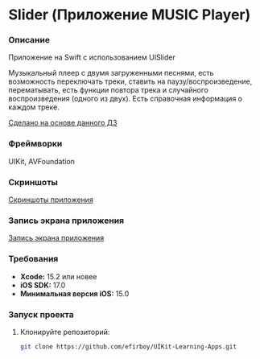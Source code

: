 # Slider (Приложение MUSIC Player)

### Описание
Приложение на Swift с использованием UISlider

Музыкальный плеер с двумя загруженными песнями, есть возможность переключать треки, ставить на паузу/воспроизведение, перематывать, есть функции повтора трека и случайного воспроизведения (одного из двух). Есть справочная информация о каждом треке.

[Сделано на основе данного ДЗ](https://vk.com/topic-139873795_35759950)

### Фреймворки
UIKit, AVFoundation

### Скриншоты
[Скриншоты приложения](https://github.com/efirboy/UIKit-Learning-Apps/tree/main/Lesson%2004%20-%20Slider%20(Приложение%20MUSIC%20Player)/UISlider%20(Music%20Player)/Screenshots)

### Запись экрана приложения

[Запись экрана приложения](https://github.com/efirboy/UIKit-Learning-Apps/raw/main/Lesson%2004%20-%20Slider%20(Приложение%20MUSIC%20Player)/UISlider%20(Music%20Player)/Videos/MusicPlayerApp.MP4)


### Требования
- **Xcode:** 15.2 или новее
- **iOS SDK:** 17.0
- **Минимальная версия iOS:** 15.0

### Запуск проекта
1. Клонируйте репозиторий:
   ```bash
   git clone https://github.com/efirboy/UIKit-Learning-Apps.git
